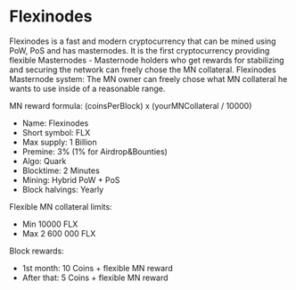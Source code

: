 # Flexinodes
Flexinodes is a fast and modern cryptocurrency that can be mined using PoW, PoS and has masternodes. It is the first cryptocurrency providing flexible Masternodes - Masternode holders who get rewards for stabilizing and securing the network can freely chose the MN collateral. Flexinodes Masternode system: The MN owner can freely chose what MN collateral he wants to use inside of a reasonable range.

MN reward formula: (coinsPerBlock) x (yourMNCollateral / 10000)

* Name: Flexinodes 
* Short symbol: FLX 
* Max supply: 1 Billion 
* Premine: 3% (1% for Airdrop&Bounties) 
* Algo: Quark 
* Blocktime: 2 Minutes
* Mining: Hybrid PoW + PoS 
* Block halvings: Yearly

Flexible MN collateral limits:
* Min 10000 FLX
* Max 2 600 000 FLX 


Block rewards:

* 1st month: 10 Coins + flexible MN reward
* After that: 5 Coins + flexible MN reward 